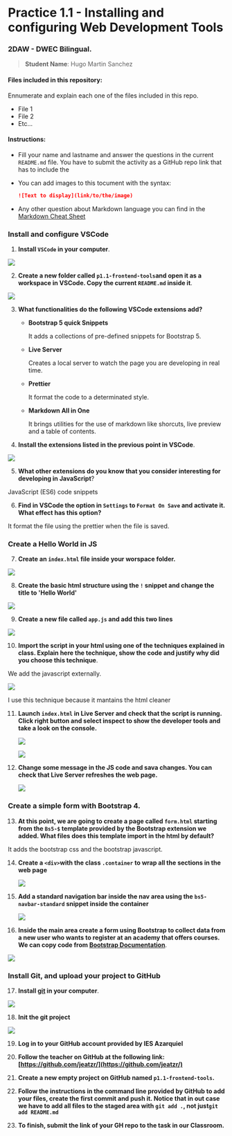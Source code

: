 # Practice 1.1 - Installing and configuring Web Development Tools

### 2DAW - DWEC Bilingual. 

> **Student Name**: Hugo Martin Sanchez

#### Files included in this repository:

Ennumerate and explain each one of the files included in this repo.

- File 1
- File 2
- Etc...

#### Instructions: 

- Fill your name and lastname and answer the questions in the current `README.md` file. You have to submit the activity as a GitHub repo link that has to include the 

- You can add images to this tocument with the syntax:

    ```md
    ![Text to display](link/to/the/image)
    ```

- Any other question about Markdown language you can find in the [Markdown Cheat Sheet](https://www.markdownguide.org/cheat-sheet/)

### Install and configure VSCode

1. **Install `VSCode` in your computer**.

 ![ ](img/visual.png)

2. **Create a new folder called `p1.1-frontend-tools`and open it as a workspace in VSCode. Copy the current `README.md` inside it**.
 
  ![ ](img/p-1.png)


3. **What functionalities do the following VSCode extensions add?**
   - **Bootstrap 5 quick Snippets**

       It adds a collections of pre-defined snippets for Bootstrap 5.

   - **Live Server**

     Creates a local server to watch the page you are developing in real time.

   - **Prettier**

     It format the code to a determinated style. 

   - **Markdown All in One**

     It brings utilities for the use of markdown like shorcuts, live preview and a table of contents.

4. **Install the extensions listed in the previous point in VSCode**.

  ![ ](img/extensions.png)


5. **What other extensions do you know that you consider interesting for developing in JavaScript**?

JavaScript (ES6) code snippets

6. **Find in VSCode the option in `Settings` to `Format On Save` and activate it. What effect has this option?**

It format the file using the prettier when the file is saved.

### Create a Hello World in JS

7. **Create an `index.html` file inside your worspace folder.**


  ![ ](img/index.html.png)

8. **Create the basic html structure using the `!` snippet and change the title to 'Hello World'**


  ![ ](img/index.png)

9.  **Create a new file called `app.js` and add this two lines**

  ![](img/apps.js.png)

10.  **Import the script in your html using one of the techniques explained in class. Explain here the technique, show the code and justify why did you choose this technique**.
  
  We add the javascript externally.

  ![ ](img/external.png)

  I use this technique because it mantains the html cleaner

11.  **Launch `index.html` in Live Server and check that the script is running. Click right button and select inspect to show the developer tools and take a look on the console.**
   
     ![ ](img/launch.png)

     ![](img/launch%20console.png)

    
12.  **Change some message in the JS code and sava changes. You can check that Live Server refreshes the web page.**

     ![ ](img/launch2.png)


### Create a simple form with Bootstrap 4. 

13. **At this point, we are going to create a page called `form.html` starting from the `Bs5-$` template provided by the Bootstrap extension we added. What files does this template import in the html by default?**
    
It adds the bootstrap css and the bootstrap javascript.

14. **Create a `<div>`with the class `.container` to wrap all the sections in the web page**
  
     ![ ](img/form.png)


15. **Add a standard navigation bar inside the nav area using the `bs5-navbar-standard` snippet inside the container**

     ![ ](img/navbar.png)


16. **Inside the main area create a form using Bootstrap to collect data from a new user who wants to register at an academy that offers courses. We can copy code from [Bootstrap Documentation](https://getbootstrap.com/docs/5.0/forms/overview/)**. 

![](img/form.main.png)

### Install Git, and upload your project to GitHub

17. **Install [git](https://git-scm.com/) in your computer**.
    
![](img/git.png)


18. **Init the git project**
    
![](img/gitinit.png)


19. **Log in to your GitHub account provided by IES Azarquiel**
    
20. **Follow the teacher on GitHub at the following link: [https://github.com/jeatzr/](https://github.com/jeatzr/)**
    
21. **Create a new empty project on GitHub named `p1.1-frontend-tools`.**
    
22. **Follow the instructions in the command line provided by GitHub to add your files, create the first commit and push it. Notice that in out case we have to add all files to the staged area with `git add .`, not just`git add README.md`** 
    
23. **To finish, submit the link of your GH repo to the task in our Classroom.**
